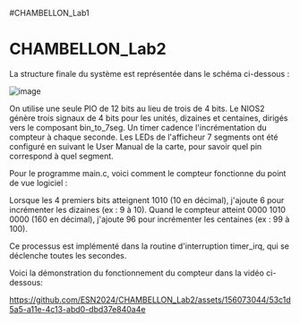 #CHAMBELLON_Lab1
# CHAMBELLON_Lab2

La structure finale du système est représentée dans le schéma ci-dessous :

![image](https://github.com/ESN2024/CHAMBELLON_Lab2/assets/156073044/2e4748b2-1a8b-4c25-b6c1-977bf86154b6)
 
On utilise une seule PIO de 12 bits au lieu de trois de 4 bits. 
Le NIOS2 génère trois signaux de 4 bits pour les unités, dizaines et centaines, dirigés vers le composant bin_to_7seg. 
Un timer cadence l'incrémentation du compteur à chaque seconde.
Les LEDs de l'afficheur 7 segments ont été configuré en suivant le User Manual de la carte, pour savoir quel pin correspond à quel segment.

Pour le programme main.c, voici comment le compteur fonctionne du point de vue logiciel :

Lorsque les 4 premiers bits atteignent 1010 (10 en décimal), j'ajoute 6 pour incrémenter les dizaines (ex : 9 à 10).
Quand le compteur atteint 0000 1010 0000 (160 en décimal), j'ajoute 96 pour incrémenter les centaines (ex : 99 à 100).

Ce processus est implémenté dans la routine d'interruption timer_irq, qui se déclenche toutes les secondes.

Voici la démonstration du fonctionnement du compteur dans la vidéo ci-dessous:

https://github.com/ESN2024/CHAMBELLON_Lab2/assets/156073044/53c1d5a5-a11e-4c13-abd0-dbd37e840a4e

